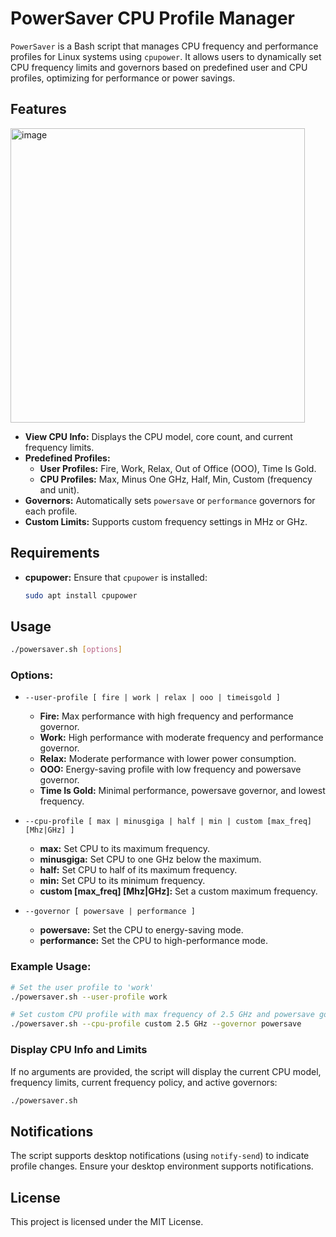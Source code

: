 # PowerSaver CPU Profile Manager

`PowerSaver` is a Bash script that manages CPU frequency and performance profiles for Linux systems using `cpupower`. It allows users to dynamically set CPU frequency limits and governors based on predefined user and CPU profiles, optimizing for performance or power savings.

## Features

<img width="471" alt="image" src="https://github.com/user-attachments/assets/3c6e832c-c825-466a-a4bc-59d3dba35b6d">

- **View CPU Info:** Displays the CPU model, core count, and current frequency limits.
- **Predefined Profiles:**
  - **User Profiles:** Fire, Work, Relax, Out of Office (OOO), Time Is Gold.
  - **CPU Profiles:** Max, Minus One GHz, Half, Min, Custom (frequency and unit).
- **Governors:** Automatically sets `powersave` or `performance` governors for each profile.
- **Custom Limits:** Supports custom frequency settings in MHz or GHz.

## Requirements

- **cpupower:** Ensure that `cpupower` is installed:
  ```bash
  sudo apt install cpupower
  ```

## Usage

```bash
./powersaver.sh [options]
```

### Options:

- `--user-profile [ fire | work | relax | ooo | timeisgold ]`
  - **Fire:** Max performance with high frequency and performance governor.
  - **Work:** High performance with moderate frequency and performance governor.
  - **Relax:** Moderate performance with lower power consumption.
  - **OOO:** Energy-saving profile with low frequency and powersave governor.
  - **Time Is Gold:** Minimal performance, powersave governor, and lowest frequency.

- `--cpu-profile [ max | minusgiga | half | min | custom [max_freq] [Mhz|GHz] ]`
  - **max:** Set CPU to its maximum frequency.
  - **minusgiga:** Set CPU to one GHz below the maximum.
  - **half:** Set CPU to half of its maximum frequency.
  - **min:** Set CPU to its minimum frequency.
  - **custom [max_freq] [Mhz|GHz]:** Set a custom maximum frequency.

- `--governor [ powersave | performance ]`
  - **powersave:** Set the CPU to energy-saving mode.
  - **performance:** Set the CPU to high-performance mode.

### Example Usage:

```bash
# Set the user profile to 'work'
./powersaver.sh --user-profile work

# Set custom CPU profile with max frequency of 2.5 GHz and powersave governor
./powersaver.sh --cpu-profile custom 2.5 GHz --governor powersave
```

### Display CPU Info and Limits

If no arguments are provided, the script will display the current CPU model, frequency limits, current frequency policy, and active governors:

```bash
./powersaver.sh
```

## Notifications

The script supports desktop notifications (using `notify-send`) to indicate profile changes. Ensure your desktop environment supports notifications.

## License

This project is licensed under the MIT License.
